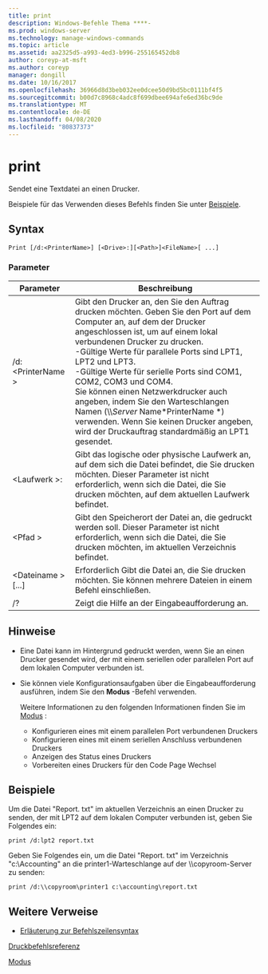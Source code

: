 ```yaml
---
title: print
description: Windows-Befehle Thema ****-
ms.prod: windows-server
ms.technology: manage-windows-commands
ms.topic: article
ms.assetid: aa2325d5-a993-4ed3-b996-255165452db8
author: coreyp-at-msft
ms.author: coreyp
manager: dongill
ms.date: 10/16/2017
ms.openlocfilehash: 36966d8d3beb032ee0dcee50d9bd5bc0111bf4f5
ms.sourcegitcommit: b00d7c8968c4adc8f699dbee694afe6ed36bc9de
ms.translationtype: MT
ms.contentlocale: de-DE
ms.lasthandoff: 04/08/2020
ms.locfileid: "80837373"
---
```

# <a name="print"></a>print



Sendet eine Textdatei an einen Drucker.

Beispiele für das Verwenden dieses Befehls finden Sie unter [Beispiele](#BKMK_examples).

## <a name="syntax"></a>Syntax

```
Print [/d:<PrinterName>] [<Drive>:][<Path>]<FileName>[ ...]
```

### <a name="parameters"></a>Parameter

|Parameter|Beschreibung|
|---------|-----------|
|/d:\<PrinterName >|Gibt den Drucker an, den Sie den Auftrag drucken möchten. Geben Sie den Port auf dem Computer an, auf dem der Drucker angeschlossen ist, um auf einem lokal verbundenen Drucker zu drucken.</br>-Gültige Werte für parallele Ports sind LPT1, LPT2 und LPT3.</br>-Gültige Werte für serielle Ports sind COM1, COM2, COM3 und COM4.</br>Sie können einen Netzwerkdrucker auch angeben, indem Sie den Warteschlangen Namen (\\\\*Server* Name\*PrinterName *) verwenden. Wenn Sie keinen Drucker angeben, wird der Druckauftrag standardmäßig an LPT1 gesendet.|
|\<Laufwerk >:|Gibt das logische oder physische Laufwerk an, auf dem sich die Datei befindet, die Sie drucken möchten. Dieser Parameter ist nicht erforderlich, wenn sich die Datei, die Sie drucken möchten, auf dem aktuellen Laufwerk befindet.|
|\<Pfad >|Gibt den Speicherort der Datei an, die gedruckt werden soll. Dieser Parameter ist nicht erforderlich, wenn sich die Datei, die Sie drucken möchten, im aktuellen Verzeichnis befindet.|
|\<Dateiname > [...]|Erforderlich Gibt die Datei an, die Sie drucken möchten. Sie können mehrere Dateien in einem Befehl einschließen.|
|/?|Zeigt die Hilfe an der Eingabeaufforderung an.|

## <a name="remarks"></a>Hinweise

-   Eine Datei kann im Hintergrund gedruckt werden, wenn Sie an einen Drucker gesendet wird, der mit einem seriellen oder parallelen Port auf dem lokalen Computer verbunden ist.
-   Sie können viele Konfigurationsaufgaben über die Eingabeaufforderung ausführen, indem Sie den **Modus** -Befehl verwenden.

    Weitere Informationen zu den folgenden Informationen finden Sie im [Modus](mode.md) :  
    -   Konfigurieren eines mit einem parallelen Port verbundenen Druckers
    -   Konfigurieren eines mit einem seriellen Anschluss verbundenen Druckers
    -   Anzeigen des Status eines Druckers
    -   Vorbereiten eines Druckers für den Code Page Wechsel

## <a name="examples"></a><a name=BKMK_examples></a>Beispiele

Um die Datei "Report. txt" im aktuellen Verzeichnis an einen Drucker zu senden, der mit LPT2 auf dem lokalen Computer verbunden ist, geben Sie Folgendes ein:
```
print /d:lpt2 report.txt
```
Geben Sie Folgendes ein, um die Datei "Report. txt" im Verzeichnis "c:\Accounting" an die printer1-Warteschlange auf der \\\\copyroom-Server zu senden:
```
print /d:\\copyroom\printer1 c:\accounting\report.txt 
```

## <a name="additional-references"></a>Weitere Verweise

- [Erläuterung zur Befehlszeilensyntax](command-line-syntax-key.md)

[Druckbefehlsreferenz](print-command-reference.md)

[Modus](mode.md)